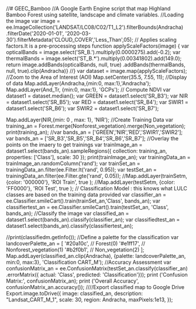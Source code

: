 //# GEEC_Bamboo
//A Google Earth Engine script that map Highland Bamboo Forest using satellite, landscape and climate variables. 
//Loading the image
var image = ee.ImageCollection('LANDSAT/LC08/C02/T1_L2').filterBounds(Andracha)
    .filterDate('2020-01-01', '2020-03-30').filterMetadata('CLOUD_COVER','Less_Than',05);
// Applies scaling factors.It is a pre-processing steps 
function applyScaleFactors(image) {
  var opticalBands = image.select('SR_B.').multiply(0.0000275).add(-0.2);
  var thermalBands = image.select('ST_B.*').multiply(0.00341802).add(149.0);
  return image.addBands(opticalBands, null, true)
              .addBands(thermalBands, null, true).clip(Andracha)}
//}
var dataset = image.map(applyScaleFactors);
//Zoom to the Area of Interest (AOI)
Map.setCenter(35.5, 7.55, 11);
//Display of data
Map.addLayer(Andracha,{min:0, max:1},'Andracha');
Map.addLayer(And_Tr, {min:0, max:1}, 'GCPs');
// Compute NDVI
var dataset1 = dataset.median();
var GREEN = dataset1.select('SR_B3');
var NIR = dataset1.select('SR_B5');
var RED = dataset1.select('SR_B4');
var SWIR1 = dataset1.select('SR_B6');
var SWIR2 = dataset1.select('SR_B7');

Map.addLayer(NIR,{min: 0 , max: 1}, 'NIR');
//Create Training Data
var training_an = Forest.merge(Nonforest_vegetation).merge(Non_vegetation);
print(training_an);
//var bands_an = ['GREEN','NIR','RED','SWIR1','SWIR2'];
var bands_an = ['SR_B3','SR_B5','SR_B4','SR_B6','SR_B7'];
//Overlay the points on the imaery to get trainings
var trainImage_an = dataset1.select(bands_an).sampleRegions({
  collection: training_an,
  properties: ['Class'],
  scale: 30
  });
print(trainImage_an);
var trainingData_an = trainImage_an.randomColumn('rand');
var trainSet_an = trainingData_an.filter(ee.Filter.lt('rand', 0.95));
var testSet_an = trainingData_an.filter(ee.Filter.gte('rand', 0.05));
//Map.addLayer(trainSetm, {color: '000000'}, 'ROI Train', true );
//Map.addLayer(testSetm, {color: 'FF0000'}, 'ROI Test', true );
// Classification Model : this knows what LULC classes are based on the training data provided
var classifier_an = ee.Classifier.smileCart().train(trainSet_an,'Class', bands_an);
var classifiertest_an = ee.Classifier.smileCart().train(testSet_an, 'Class', bands_an);
//Classify the image
var classified_an = dataset1.select(bands_an).classify(classifier_an);
var classifiedtest_an = dataset1.select(bands_an).classify(classifiertest_an);

//print(classifiedm.getInfo());
//Define a palette for the classification
var landcoverPalette_an = [
'#20a10c', // Forest(0)
'#e1ff17', // Nonforest_vegetation(1)
'#b2f0b1', // Non_vegetation(2)
];
Map.addLayer(classified_an.clip(Andracha), {palette: landcoverPalette_an, min:0, max:3}, 'Classification CART_M');
//Accuracy Assessment
var confusionMatrix_an = ee.ConfusionMatrix(testSet_an.classify(classifier_an)
.errorMatrix({
  actual: 'Class',
  predicted: 'Classification'}));
print ('Confusion Matrix:', confusionMatrix_an);
print ('Overall Accuracy', confusionMatrix_an.accuracy());
////Export classified map to Google Drive
Export.image.toDrive({
image: classified_an,
description: "Landsat_CART_M_1",
scale: 30,
region: Andracha,
maxPixels:1e13,
});
